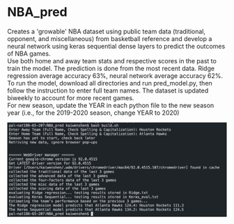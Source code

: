 # NBA_pred
Creates a 'growable' NBA dataset using public team data (traditional, opponent, and miscellaneous) from basketball reference and develop a neural network using keras sequential dense layers to predict the outcomes of NBA games. <br/>
Use both home and away team stats and respective scores in the past to train the model. The prediction is done from the most recent data. 
Ridge regression average accuracy 63%, neural network average accuracy 62%. <br/>
To run the model, download all directories and run pred_model.py, then follow the instruction to enter full team names. The dataset is updated biweekly to account for more recent games. <br/>
For new season, update the YEAR in each python file to the new season year (i.e., for the 2019-2020 season, change YEAR to 2020)

![sample](https://github.com/k-shen/NBA_pred/blob/master/sample_output.png)
